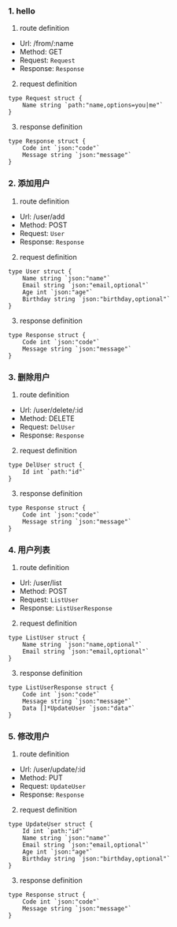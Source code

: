 ### 1. hello

1. route definition

- Url: /from/:name
- Method: GET
- Request: `Request`
- Response: `Response`

2. request definition



```golang
type Request struct {
	Name string `path:"name,options=you|me"`
}
```


3. response definition



```golang
type Response struct {
	Code int `json:"code"`
	Message string `json:"message"`
}
```

### 2. 添加用户

1. route definition

- Url: /user/add
- Method: POST
- Request: `User`
- Response: `Response`

2. request definition



```golang
type User struct {
	Name string `json:"name"`
	Email string `json:"email,optional"`
	Age int `json:"age"`
	Birthday string `json:"birthday,optional"`
}
```


3. response definition



```golang
type Response struct {
	Code int `json:"code"`
	Message string `json:"message"`
}
```

### 3. 删除用户

1. route definition

- Url: /user/delete/:id
- Method: DELETE
- Request: `DelUser`
- Response: `Response`

2. request definition



```golang
type DelUser struct {
	Id int `path:"id"`
}
```


3. response definition



```golang
type Response struct {
	Code int `json:"code"`
	Message string `json:"message"`
}
```

### 4. 用户列表

1. route definition

- Url: /user/list
- Method: POST
- Request: `ListUser`
- Response: `ListUserResponse`

2. request definition



```golang
type ListUser struct {
	Name string `json:"name,optional"`
	Email string `json:"email,optional"`
}
```


3. response definition



```golang
type ListUserResponse struct {
	Code int `json:"code"`
	Message string `json:"message"`
	Data []*UpdateUser `json:"data"`
}
```

### 5. 修改用户

1. route definition

- Url: /user/update/:id
- Method: PUT
- Request: `UpdateUser`
- Response: `Response`

2. request definition



```golang
type UpdateUser struct {
	Id int `path:"id"`
	Name string `json:"name"`
	Email string `json:"email,optional"`
	Age int `json:"age"`
	Birthday string `json:"birthday,optional"`
}
```


3. response definition



```golang
type Response struct {
	Code int `json:"code"`
	Message string `json:"message"`
}
```

